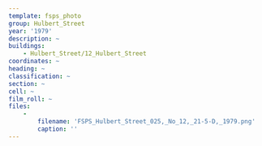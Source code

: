 ```yaml
---
template: fsps_photo
group: Hulbert_Street
year: '1979'
description: ~
buildings:
    - Hulbert_Street/12_Hulbert_Street
coordinates: ~
heading: ~
classification: ~
section: ~
cell: ~
film_roll: ~
files:
    -
        filename: 'FSPS_Hulbert_Street_025,_No_12,_21-5-D,_1979.png'
        caption: ''
---
```

